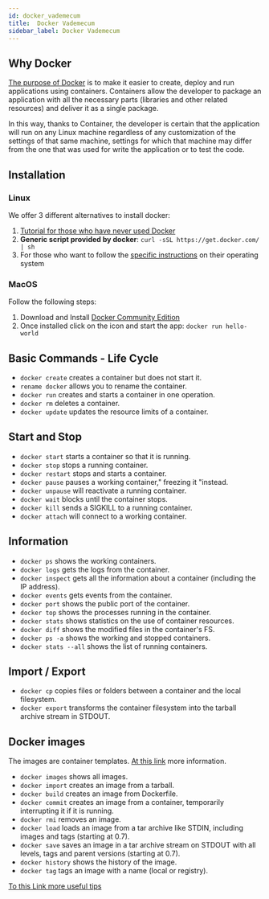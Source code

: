 ```yaml
---
id: docker_vademecum
title:  Docker Vademecum
sidebar_label: Docker Vademecum
---
```

## Why Docker

[The purpose of Docker](https://www.docker.com/why-docker#copy1) is to make it easier to create, deploy and run applications using containers. Containers allow the developer to package an application with all the necessary parts (libraries and other related resources) and deliver it as a single package.

In this way, thanks to Container, the developer is certain that the application will run on any Linux machine regardless of any customization of the settings of that same machine, settings for which that machine may differ from the one that was used for write the application or to test the code.

## Installation

### Linux

We offer 3 different alternatives to install docker:

1. [Tutorial for those who have never used Docker](https://docs.docker.com/get-started/)
2. **Generic script provided by docker**: `curl -sSL https://get.docker.com/ | sh`
3. For those who want to follow the [specific instructions](https://docs.docker.com/install/) on their operating system

### MacOS

Follow the following steps:

1. Download and Install [Docker Community Edition](https://www.docker.com/products/docker-engine)
2. Once installed click on the icon and start the app: `docker run hello-world`

## Basic Commands - Life Cycle

* `docker create` creates a container but does not start it.
* `rename docker` allows you to rename the container.
* `docker run` creates and starts a container in one operation.
* `docker rm` deletes a container.
* `docker update` updates the resource limits of a container.

## Start and Stop

* `docker start` starts a container so that it is running.
* `docker stop` stops a running container.
* `docker restart` stops and starts a container.
* `docker pause` pauses a working container," freezing it "instead.
* `docker unpause` will reactivate a running container.
* `docker wait` blocks until the container stops.
* `docker kill` sends a SIGKILL to a running container.
* `docker attach` will connect to a working container.

## Information

* `docker ps` shows the working containers.
* `docker logs` gets the logs from the container.
* `docker inspect` gets all the information about a container (including the IP address).
* `docker events` gets events from the container.
* `docker port` shows the public port of the container.
* `docker top` shows the processes running in the container.
* `docker stats` shows statistics on the use of container resources.
* `docker diff` shows the modified files in the container's FS.
* `docker ps -a` shows the working and stopped containers.
* `docker stats --all` shows the list of running containers.

## Import / Export

* `docker cp` copies files or folders between a container and the local filesystem.
* `docker export` transforms the container filesystem into the tarball archive stream in STDOUT.

## Docker images

The images are container templates. [At this link](https://docs.docker.com/engine/docker-overview/) more information.

* `docker images` shows all images.
* `docker import` creates an image from a tarball.
* `docker build` creates an image from Dockerfile.
* `docker commit` creates an image from a container, temporarily interrupting it if it is running.
* `docker rmi` removes an image.
* `docker load` loads an image from a tar archive like STDIN, including images and tags (starting at 0.7).
* `docker save` saves an image in a tar archive stream on STDOUT with all levels, tags and parent versions (starting at 0.7).
* `docker history` shows the history of the image.
* `docker tag` tags an image with a name (local or registry).

[To this Link more useful tips](https://github.com/wsargent/docker-cheat-sheet#dockerfile)
